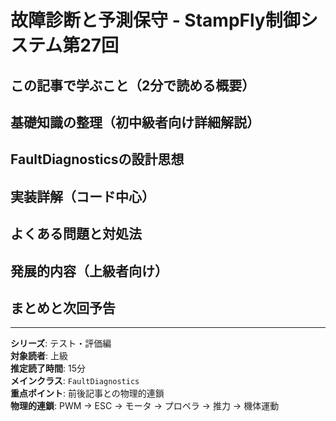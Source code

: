 # 故障診断と予測保守 - StampFly制御システム第27回

## この記事で学ぶこと（2分で読める概要）

## 基礎知識の整理（初中級者向け詳細解説）

## FaultDiagnosticsの設計思想

## 実装詳解（コード中心）

## よくある問題と対処法

## 発展的内容（上級者向け）

## まとめと次回予告

---

**シリーズ**: テスト・評価編  
**対象読者**: 上級  
**推定読了時間**: 15分  
**メインクラス**: `FaultDiagnostics`  
**重点ポイント**: 前後記事との物理的連鎖  
**物理的連鎖**: PWM → ESC → モータ → プロペラ → 推力 → 機体運動
